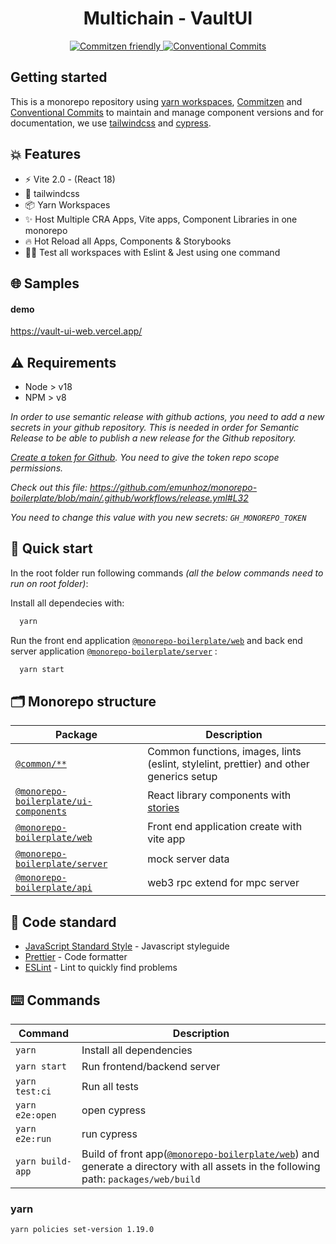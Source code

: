 <h1 align="center">Multichain - VaultUI</h1>

<p align="center">
  <a href="http://commitizen.github.io/cz-cli/">
	  <img src="https://img.shields.io/badge/commitizen-friendly-brightgreen.svg" alt="Commitzen friendly" />
  </a>
  <a href="https://conventionalcommits.org">
	  <img src="https://img.shields.io/badge/Conventional%20Commits-1.0.0-yellow.svg" alt="Conventional Commits" />
  </a>
</p>

## Getting started

This is a monorepo repository using [yarn workspaces](https://classic.yarnpkg.com/lang/en/docs/workspaces/), [Commitzen](http://commitizen.github.io/cz-cli/) and [Conventional Commits](https://conventionalcommits.org) to maintain and manage component versions and for documentation, we use [tailwindcss](https://tailwindcss.com/)
and [cypress](https://www.cypress.io/).

## 💥 Features

- ⚡️ Vite 2.0 - (React 18)
- 📖 tailwindcss
- 📦 Yarn Workspaces
- ✨ Host Multiple CRA Apps, Vite apps, Component Libraries in one monorepo
- 🔥 Hot Reload all Apps, Components & Storybooks
- 👨‍🔬 Test all workspaces with Eslint & Jest using one command

## 🌐 Samples

#### demo
 https://vault-ui-web.vercel.app/



## ⚠️ Requirements

- Node > v18
- NPM > v8

_In order to use semantic release with github actions, you need to add a new secrets in your github repository. This is needed in order for Semantic Release to be able to publish a new release for the Github repository._

_[Create a token for Github](https://help.github.com/en/github/authenticating-to-github/creating-a-personal-access-token-for-the-command-line). You need to give the token repo scope permissions._

_Check out this file: https://github.com/emunhoz/monorepo-boilerplate/blob/main/.github/workflows/release.yml#L32_

_You need to change this value with you new secrets: `GH_MONOREPO_TOKEN`_

## 🚀 Quick start

In the root folder run following commands _(all the below commands need to run on root folder)_:

Install all dependecies with:

```bash
  yarn
```

Run the front end application [`@monorepo-boilerplate/web`](./packages/web) and back end server application [`@monorepo-boilerplate/server`](./packages/server) :

```bash
  yarn start
```


## 🗂 Monorepo structure

| Package                                               | Description                                                                            |
| ----------------------------------------------------- | -------------------------------------------------------------------------------------- 
| [`@common/**`](./packages/commons)                    | Common functions, images, lints (eslint, stylelint, prettier) and other generics setup |
| [`@monorepo-boilerplate/ui-components`](./packages/ui-components) | React library components with [stories](https://storybook.js.org/)                     |
| [`@monorepo-boilerplate/web`](./packages/web)                    | Front end application create with vite app                                     |
| [`@monorepo-boilerplate/server`](./packages/server)                    | mock server data                                       |
| [`@monorepo-boilerplate/api`](./packages/api)                    | web3 rpc extend  for mpc server                                       |

## 🚨 Code standard

- [JavaScript Standard Style](https://standardjs.com/) - Javascript styleguide
- [Prettier](https://prettier.io/) - Code formatter
- [ESLint](https://eslint.org/) - Lint to quickly find problems


## ⌨️ Commands

| Command                 | Description                                                                                                                                                                               |
| ----------------------- | ----------------------------------------------------------------------------------------------------------------------------------------------------------------------------------------- |
| `yarn`                  | Install all dependencies                                                                                                                                                                  |
| `yarn start`            | Run frontend/backend server                                                                                                                                                                          |
| `yarn test:ci`          | Run all tests                                                                                                                                                                             |
| `yarn e2e:open`        | open cypress                                                                                                |
| `yarn e2e:run`     | run cypress                                                                                                                                                              |                                                                            |
| `yarn build-app`        | Build of front app([`@monorepo-boilerplate/web`](./packages/web)) and generate a directory with all assets in the following path: `packages/web/build`                                                |


### yarn
```
yarn policies set-version 1.19.0
```

